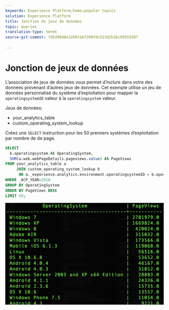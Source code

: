 ```yaml
---
keywords: Experience Platform;home;popular topics
solution: Experience Platform
title: Jonction de jeux de données
topic: queries
translation-type: tm+mt
source-git-commit: 7d5d98d8e32607abf399fdc523d2b3bc99555507

---
```



# Jonction de jeux de données

L’association de jeux de données vous permet d’inclure dans votre  des données provenant d’autres jeux de données. Cet exemple utilise un jeu de données personnalisé du système d’exploitation pour mapper la `operatingsystemID` valeur à la `operatingsystem` valeur.

Jeux de données:
- your_analytics_table
- custom_operating_system_lookup

Créez une `SELECT` instruction pour les 50 premiers systèmes d’exploitation par nombre de  de page.

```sql
SELECT 
  b.operatingsystem AS OperatingSystem,
  SUM(a.web.webPageDetails.pageviews.value) AS PageViews
FROM your_analytics_table a 
     JOIN custom_operating_system_lookup b 
      ON a._experience.analytics.environment.operatingsystemID = b.operatingsystemid 
WHERE _ACP_YEAR=2018 
GROUP BY OperatingSystem 
ORDER BY PageViews DESC
LIMIT 50;
```

![Image](../images/queries/joining-datasets/select-operating-systems.png)